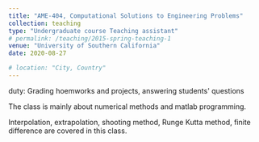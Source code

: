 ```yaml
---
title: "AME-404, Computational Solutions to Engineering Problems"
collection: teaching
type: "Undergraduate course Teaching assistant"
# permalink: /teaching/2015-spring-teaching-1
venue: "University of Southern California"
date: 2020-08-27

# location: "City, Country"
---
```

duty: Grading hoemworks and projects, answering students' questions

The class is mainly about numerical methods and matlab programming. 

Interpolation, extrapolation, shooting method, Runge Kutta method, finite difference are covered in this class.




<!-- Heading 1
======

Heading 2
======

Heading 3
====== -->

